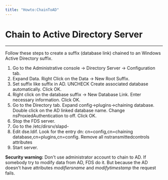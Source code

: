 ```yaml
---
title: "Howto:ChainToAD"
---
```


# Chain to Active Directory Server
----------------------------------

Follow these steps to create a suffix (database link) chained to an Windows Active Directory suffix.

1.  Go to the Administrative console -\> Directory Server -\> Configuration tab.
2.  Expand Data. Right Click on the Data -\> New Root Suffix.
3.  Set suffix like suffix in AD. UNCHECK Create associated database automatically. Click OK.
4.  Right click on the database suffix -\> New Database Link. Enter necessary information. Click OK.
5.  Go to the Directory tab. Expand config-\>plugins-\>chaining database. Double click on the AD linked database name. Change nsProxiedAuthentication to off. Click OK.
6.  Stop the FDS server.
7.  Go to the /etc/dirsrv/slapd-<instance name>
8.  Edit dse.ldif. Look for the entry dn: cn=config,cn=chaining database,cn=plugins,cn=config. Remove all nstransmittedcontrols attributes
9.  Start server.

**Security warning:** Don't use administrator account to chain to AD. If somebody try to modify data from AD, FDS do it. But because the AD doesn't have attributes *modifiersname* and *modifytimestamp* the request fails.

